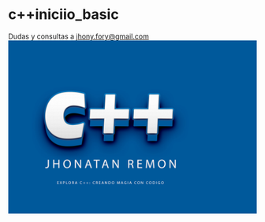 # c++iniciio_basic
Dudas y consultas a jhony.fory@gmail.com
![](https://github.com/Jhone-fori-freelancer/c--iniciio_basic/blob/master/222.jpg)
